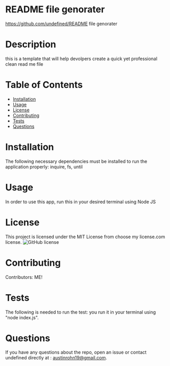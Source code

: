
# README file genorater
https://github.com/undefined/README file genorater

# Description
this is a template that will help devolpers create a quick yet professional clean read me file

# Table of Contents 
* [Installation](#installation)
* [Usage](#usage)
* [License](#license)
* [Contributing](#contributing)
* [Tests](#tests)
* [Questions](#questions)

# Installation
The following necessary dependencies must be installed to run the application properly: inquire, fs, until

# Usage
In order to use this app, run this in your desired terminal using Node JS

# License
This project is licensed under the MIT License from choose my license.com license. 
![GitHub license](https://img.shields.io/badge/license-MIT-blue.svg)

# Contributing
​Contributors: ME!

# Tests
The following is needed to run the test: you run it in your terminal using "node index.js".

# Questions
If you have any questions about the repo, open an issue or contact undefined directly at : austinrohn19@gmail.com.
